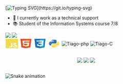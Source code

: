 [![Typing SVG](https://readme-typing-svg.demolab.com?font=Poppins&size=27&pause=1000&color=0031FF&center=true&vCenter=true&multiline=true&width=435&lines=Hello+my+name+is+Tiago+Santos;Welcome+to+my+GitHub!!!)](https://git.io/typing-svg)

- 💼 I currently work as a technical support
- 📚 Student of the Information Systems course 7/8

<div align= "left">
  <a href="https://github.com/tiagosts99"></a>
  <img height="180em" src="https://github-readme-stats.vercel.app/api?username=tiagosts99&show_icons=true&theme=github_dark&include_all_commits=true&count_private=true"/>
  <img height="180em" src="https://github-readme-stats.vercel.app/api/top-langs/?username=tiagosts99&layout=compact&langs_count=7&theme=github_dark"/>
</div>
<div alingn= "center">
  <img align="center" alt="Tiago-Js" height="30" width="40" src="https://raw.githubusercontent.com/devicons/devicon/master/icons/javascript/javascript-plain.svg">
  <img align="center" alt="Tiago-HTML" height="30" width="40" src="https://raw.githubusercontent.com/devicons/devicon/master/icons/html5/html5-original.svg">
  <img align="center" alt="Tiago-CSS" height="30" width="40" src="https://raw.githubusercontent.com/devicons/devicon/master/icons/css3/css3-original.svg">
  <img align="center" alt="Tiago-Python" height="30" width="40" src="https://raw.githubusercontent.com/devicons/devicon/master/icons/python/python-original.svg">
  <img align="center" alt="Tiago-php" height="30" width="40" src="https://cdn.jsdelivr.net/gh/devicons/devicon/icons/php/php-original.svg" />
  <img align="center" alt="Tiago-C" height="30" width="40" src="https://cdn.jsdelivr.net/gh/devicons/devicon/icons/c/c-original.svg" />
</div>
  
  ##
  
<div align= "center"> 
  <a href="https://www.linkedin.com/in/tiago-santos-973218156/"><img src="https://img.shields.io/badge/LinkedIn-0077B5?style=for-the-badge&logo=linkedin&logoColor=white"></a>
  <a href="https://www.codewars.com/users/Tiagosts"><img src="https://img.shields.io/badge/Codewars-B1361E?style=for-the-badge&logo=Codewars&logoColor=white"></a>
  <a href="https://br.pinterest.com/tiagosamuel_sts/"><img src="https://img.shields.io/badge/Pinterest-%23E60023.svg?&style=for-the-badge&logo=Pinterest&logoColor=white"></a>
</div>

##
 
 ![Snake animation](https://github.com/tiagosts99/tiagosts99/blob/output/github-contribution-grid-snake.svg)

